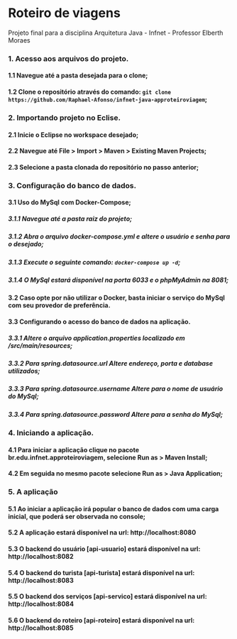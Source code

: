 # Roteiro de viagens
Projeto final para a disciplina Arquitetura Java - Infnet - Professor Elberth Moraes

### 1. Acesso aos arquivos do projeto.
#### 1.1 Navegue até a pasta desejada para o clone;
#### 1.2 Clone o repositório através do comando: `git clone https://github.com/Raphael-Afonso/infnet-java-approteiroviagem`;

### 2. Importando projeto no Eclise.
#### 2.1 Inicie o Eclipse no workspace desejado;
#### 2.2 Navegue até File > Import > Maven > Existing Maven Projects;
#### 2.3 Selecione a pasta clonada do repositório no passo anterior;

### 3. Configuração do banco de dados.
#### 3.1 Uso do MySql com Docker-Compose;
##### 3.1.1 Navegue até a pasta raiz do projeto;
##### 3.1.2 Abra o arquivo docker-compose.yml e altere o usuário e senha para o desejado;
##### 3.1.3 Execute o seguinte comando: `docker-compose up -d`;
##### 3.1.4 O MySql estará disponível na porta 6033 e o phpMyAdmin na 8081;
#### 3.2 Caso opte por não utilizar o Docker, basta iniciar o serviço do MySql com seu provedor de preferência.
#### 3.3 Configurando o acesso do banco de dados na aplicação.
##### 3.3.1 Altere o arquivo application.properties localizado em /src/main/resources;
##### 3.3.2 Para spring.datasource.url Altere endereço, porta e database utilizados;
##### 3.3.3 Para spring.datasource.username Altere para o nome de usuário do MySql;
##### 3.3.4 Para spring.datasource.password Altere para a senha do MySql;

### 4. Iniciando a aplicação.
#### 4.1 Para iniciar a aplicação clique no pacote br.edu.infnet.approteiroviagem, selecione Run as > Maven Install;
#### 4.2 Em seguida no mesmo pacote selecione Run as > Java Application;

### 5. A aplicação
#### 5.1 Ao iniciar a aplicação irá popular o banco de dados com uma carga inicial, que poderá ser observada no console;
#### 5.2 A aplicação estará disponível na url: http://localhost:8080
#### 5.3 O backend do usuário [api-usuario] estará disponível na url: http://localhost:8082
#### 5.4 O backend do turista [api-turista] estará disponível na url: http://localhost:8083
#### 5.5 O backend dos serviços [api-servico] estará disponível na url: http://localhost:8084
#### 5.6 O backend do roteiro [api-roteiro] estará disponível na url: http://localhost:8085
